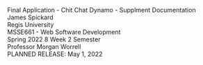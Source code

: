 Final Application - Chit Chat Dynamo - Supplment Documentation<br />
James Spickard <br />
Regis University <br />
MSSE661 - Web Software Development <br />
Spring 2022 8 Week 2 Semester <br />
Professor Morgan Worrell <br />
PLANNED RELEASE: May 1, 2022